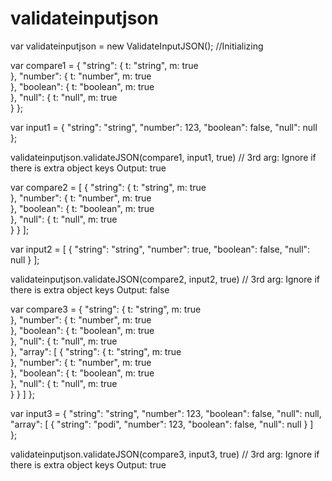 # validateinputjson
var validateinputjson = new ValidateInputJSON(); //Initializing

var compare1 = {
    "string": {
        t: "string",
        m: true   
    },
    "number": {
        t: "number",
        m: true   
    },
    "boolean": {
        t: "boolean",
        m: true   
    },
    "null": {
        t: "null",
        m: true   
    }
};

var input1 = {
    "string": "string",
    "number": 123,
    "boolean": false,
    "null": null
}; 

validateinputjson.validateJSON(compare1, input1, true) // 3rd arg: Ignore if there is extra object keys
Output: true

var compare2 = [
    {
        "string": {
            t: "string",
            m: true   
        },
        "number": {
            t: "number",
            m: true   
        },
        "boolean": {
            t: "boolean",
            m: true   
        },
        "null": {
            t: "null",
            m: true   
        }
    }
];

var input2 = [
    {
        "string": "string",
        "number": true,
        "boolean": false,
        "null": null
    }
];

validateinputjson.validateJSON(compare2, input2, true) // 3rd arg: Ignore if there is extra object keys
Output: false


var compare3 = {
    "string": {
        t: "string",
        m: true   
    },
    "number": {
        t: "number",
        m: true   
    },
    "boolean": {
        t: "boolean",
        m: true   
    },
    "null": {
        t: "null",
        m: true   
    },
    "array": [
        {
            "string": {
                t: "string",
                m: true   
            },
            "number": {
                t: "number",
                m: true   
            },
            "boolean": {
                t: "boolean",
                m: true   
            },
            "null": {
                t: "null",
                m: true   
            }
        }
    ]
};

var input3 = {
    "string": "string",
    "number": 123,
    "boolean": false,
    "null": null,
    "array": [
        {
            "string": "podi",
            "number": 123,
            "boolean": false,
            "null": null
        }
    ]    
};

validateinputjson.validateJSON(compare3, input3, true) // 3rd arg: Ignore if there is extra object keys
Output: true
